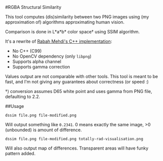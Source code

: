 #RGBA Structural Similarity

This tool computes (dis)similarity between two PNG images using (my approximation of) algorithms approximating human vision.

Comparison is done in L\*a\*b\* color space† using SSIM algorithm.
 
It's a rewrite of [Rabah Mehdi's C++ implementation](http://mehdi.rabah.free.fr/SSIM/):

* No C++ (C99)
* No OpenCV dependency (only `libpng`)
* Supports alpha channel
* Supports gamma correction

Values output are not comparable with other tools. This tool is meant to be fast, and I'm not giving any guarantees about correctness (or speed :)

†) conversion assumes D65 white point and uses gamma from PNG file, defaulting to 2.2.

##Usage

    dssim file.png file-modified.png

Will output something like `0.2341`. 0 means exactly the same image, >0 (unbounded) is amount of difference.

    dssim file.png file-modified.png totally-rad-visualisation.png
  
Will also output map of differences. Transparent areas will have funky pattern added.

